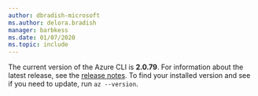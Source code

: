 ```yaml
---
author: dbradish-microsoft
ms.author: delora.bradish
manager: barbkess
ms.date: 01/07/2020
ms.topic: include
---
```

The current version of the Azure CLI is __2.0.79__. For information about the latest release, see the [release notes](../release-notes-azure-cli.md). To find your installed version and see if you need to update, run `az --version`.
